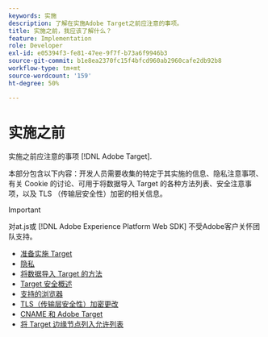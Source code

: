 ```yaml
---
keywords: 实施
description: 了解在实施Adobe Target之前应注意的事项。
title: 实施之前，我应该了解什么？
feature: Implementation
role: Developer
exl-id: e05394f3-fe81-47ee-9f7f-b73a6f9946b3
source-git-commit: b1e8ea2370fc15f4bfcd960ab2960cafe2db92b8
workflow-type: tm+mt
source-wordcount: '159'
ht-degree: 50%

---
```


# 实施之前

实施之前应注意的事项 [!DNL Adobe Target].

本部分包含以下内容：开发人员需要收集的特定于其实施的信息、隐私注意事项、有关 Cookie 的讨论、可用于将数据导入 Target 的各种方法列表、安全注意事项，以及 TLS （传输层安全性）加密的相关信息。

>[!IMPORTANT]
>
>对at.js或 [!DNL Adobe Experience Platform Web SDK] 不受Adobe客户关怀团队支持。

- [准备实施 Target](https://developer.adobe.com/target/before-implement/prepare-to-implement-target/)
- [隐私](https://developer.adobe.com/target/before-implement/privacy/privacy/)
- [将数据导入 Target 的方法](https://developer.adobe.com/target/before-implement/methods-to-get-data-into-target/methods-to-get-data-into-target/)
- [Target 安全概述](https://developer.adobe.com/target/before-implement/target-security-overview/)
- [支持的浏览器](https://developer.adobe.com/target/before-implement/supported-browsers/)
- [TLS（传输层安全性）加密更改](https://developer.adobe.com/target/before-implement/tls-transport-layer-security-encryption/)
- [CNAME 和 Adobe Target](https://developer.adobe.com/target/before-implement/implement-cname-support-in-target/)
- [将 Target 边缘节点列入允许列表](https://developer.adobe.com/target/before-implement/privacy/allowlist-edges/)
